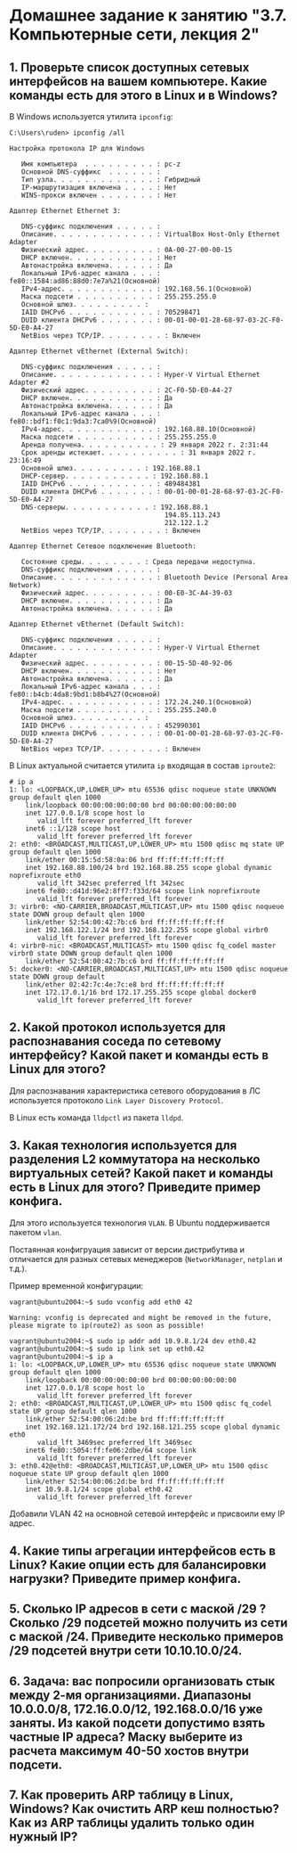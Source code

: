 # Домашнее задание к занятию "3.7. Компьютерные сети, лекция 2"

## 1. Проверьте список доступных сетевых интерфейсов на вашем компьютере. Какие команды есть для этого в Linux и в Windows?

В Windows используется утилита `ipconfig`:
```
C:\Users\ruden> ipconfig /all

Настройка протокола IP для Windows

   Имя компьютера  . . . . . . . . . : pc-z
   Основной DNS-суффикс  . . . . . . :
   Тип узла. . . . . . . . . . . . . : Гибридный
   IP-маршрутизация включена . . . . : Нет
   WINS-прокси включен . . . . . . . : Нет

Адаптер Ethernet Ethernet 3:

   DNS-суффикс подключения . . . . . :
   Описание. . . . . . . . . . . . . : VirtualBox Host-Only Ethernet Adapter
   Физический адрес. . . . . . . . . : 0A-00-27-00-00-15
   DHCP включен. . . . . . . . . . . : Нет
   Автонастройка включена. . . . . . : Да
   Локальный IPv6-адрес канала . . . : fe80::1584:ad86:88d0:7e7a%21(Основной)
   IPv4-адрес. . . . . . . . . . . . : 192.168.56.1(Основной)
   Маска подсети . . . . . . . . . . : 255.255.255.0
   Основной шлюз. . . . . . . . . :
   IAID DHCPv6 . . . . . . . . . . . : 705298471
   DUID клиента DHCPv6 . . . . . . . : 00-01-00-01-28-68-97-03-2C-F0-5D-E0-A4-27
   NetBios через TCP/IP. . . . . . . . : Включен

Адаптер Ethernet vEthernet (External Switch):

   DNS-суффикс подключения . . . . . :
   Описание. . . . . . . . . . . . . : Hyper-V Virtual Ethernet Adapter #2
   Физический адрес. . . . . . . . . : 2C-F0-5D-E0-A4-27
   DHCP включен. . . . . . . . . . . : Да
   Автонастройка включена. . . . . . : Да
   Локальный IPv6-адрес канала . . . : fe80::bdf1:f0c1:9da3:7ca0%9(Основной)
   IPv4-адрес. . . . . . . . . . . . : 192.168.88.10(Основной)
   Маска подсети . . . . . . . . . . : 255.255.255.0
   Аренда получена. . . . . . . . . . : 29 января 2022 г. 2:31:44
   Срок аренды истекает. . . . . . . . . . : 31 января 2022 г. 23:16:49
   Основной шлюз. . . . . . . . . : 192.168.88.1
   DHCP-сервер. . . . . . . . . . . : 192.168.88.1
   IAID DHCPv6 . . . . . . . . . . . : 489484381
   DUID клиента DHCPv6 . . . . . . . : 00-01-00-01-28-68-97-03-2C-F0-5D-E0-A4-27
   DNS-серверы. . . . . . . . . . . : 192.168.88.1
                                       194.85.113.243
                                       212.122.1.2
   NetBios через TCP/IP. . . . . . . . : Включен

Адаптер Ethernet Сетевое подключение Bluetooth:

   Состояние среды. . . . . . . . : Среда передачи недоступна.
   DNS-суффикс подключения . . . . . :
   Описание. . . . . . . . . . . . . : Bluetooth Device (Personal Area Network)
   Физический адрес. . . . . . . . . : 00-E0-3C-A4-39-03
   DHCP включен. . . . . . . . . . . : Да
   Автонастройка включена. . . . . . : Да

Адаптер Ethernet vEthernet (Default Switch):

   DNS-суффикс подключения . . . . . :
   Описание. . . . . . . . . . . . . : Hyper-V Virtual Ethernet Adapter
   Физический адрес. . . . . . . . . : 00-15-5D-40-92-06
   DHCP включен. . . . . . . . . . . : Нет
   Автонастройка включена. . . . . . : Да
   Локальный IPv6-адрес канала . . . : fe80::b4cb:4da8:9bd1:b8b4%27(Основной)
   IPv4-адрес. . . . . . . . . . . . : 172.24.240.1(Основной)
   Маска подсети . . . . . . . . . . : 255.255.240.0
   Основной шлюз. . . . . . . . . :
   IAID DHCPv6 . . . . . . . . . . . : 452990301
   DUID клиента DHCPv6 . . . . . . . : 00-01-00-01-28-68-97-03-2C-F0-5D-E0-A4-27
   NetBios через TCP/IP. . . . . . . . : Включен
```

В Linux актуальной считается утилита `ip` входящая в состав `iproute2`:
```
# ip a
1: lo: <LOOPBACK,UP,LOWER_UP> mtu 65536 qdisc noqueue state UNKNOWN group default qlen 1000
    link/loopback 00:00:00:00:00:00 brd 00:00:00:00:00:00
    inet 127.0.0.1/8 scope host lo
       valid_lft forever preferred_lft forever
    inet6 ::1/128 scope host 
       valid_lft forever preferred_lft forever
2: eth0: <BROADCAST,MULTICAST,UP,LOWER_UP> mtu 1500 qdisc mq state UP group default qlen 1000
    link/ether 00:15:5d:58:0a:06 brd ff:ff:ff:ff:ff:ff
    inet 192.168.88.100/24 brd 192.168.88.255 scope global dynamic noprefixroute eth0
       valid_lft 342sec preferred_lft 342sec
    inet6 fe80::d41d:96e2:8ff7:f33d/64 scope link noprefixroute 
       valid_lft forever preferred_lft forever
3: virbr0: <NO-CARRIER,BROADCAST,MULTICAST,UP> mtu 1500 qdisc noqueue state DOWN group default qlen 1000
    link/ether 52:54:00:42:7b:c6 brd ff:ff:ff:ff:ff:ff
    inet 192.168.122.1/24 brd 192.168.122.255 scope global virbr0
       valid_lft forever preferred_lft forever
4: virbr0-nic: <BROADCAST,MULTICAST> mtu 1500 qdisc fq_codel master virbr0 state DOWN group default qlen 1000
    link/ether 52:54:00:42:7b:c6 brd ff:ff:ff:ff:ff:ff
5: docker0: <NO-CARRIER,BROADCAST,MULTICAST,UP> mtu 1500 qdisc noqueue state DOWN group default 
    link/ether 02:42:7c:4e:7c:e8 brd ff:ff:ff:ff:ff:ff
    inet 172.17.0.1/16 brd 172.17.255.255 scope global docker0
       valid_lft forever preferred_lft forever
```

## 2. Какой протокол используется для распознавания соседа по сетевому интерфейсу? Какой пакет и команды есть в Linux для этого?

Для распознавания характеристика сетевого оборудования в ЛС используется протоколо `Link Layer Discovery Protocol`. 

В Linux есть команда `lldpctl` из пакета `lldpd`.

## 3. Какая технология используется для разделения L2 коммутатора на несколько виртуальных сетей? Какой пакет и команды есть в Linux для этого? Приведите пример конфига.

Для этого используется технология `VLAN`. В Ubuntu поддерживается пакетом `vlan`.

Постаянная конфигруация зависит от версии дистрибутива и отличается для разных сетевых менеджеров (`NetworkManager`, `netplan` и т.д.).

Пример временной конфигурации:

```
vagrant@ubuntu2004:~$ sudo vconfig add eth0 42

Warning: vconfig is deprecated and might be removed in the future, please migrate to ip(route2) as soon as possible!

vagrant@ubuntu2004:~$ sudo ip addr add 10.9.8.1/24 dev eth0.42
vagrant@ubuntu2004:~$ sudo ip link set up eth0.42
vagrant@ubuntu2004:~$ ip a
1: lo: <LOOPBACK,UP,LOWER_UP> mtu 65536 qdisc noqueue state UNKNOWN group default qlen 1000
    link/loopback 00:00:00:00:00:00 brd 00:00:00:00:00:00
    inet 127.0.0.1/8 scope host lo
       valid_lft forever preferred_lft forever
2: eth0: <BROADCAST,MULTICAST,UP,LOWER_UP> mtu 1500 qdisc fq_codel state UP group default qlen 1000
    link/ether 52:54:00:06:2d:be brd ff:ff:ff:ff:ff:ff
    inet 192.168.121.172/24 brd 192.168.121.255 scope global dynamic eth0
       valid_lft 3469sec preferred_lft 3469sec
    inet6 fe80::5054:ff:fe06:2dbe/64 scope link 
       valid_lft forever preferred_lft forever
3: eth0.42@eth0: <BROADCAST,MULTICAST,UP,LOWER_UP> mtu 1500 qdisc noqueue state UP group default qlen 1000
    link/ether 52:54:00:06:2d:be brd ff:ff:ff:ff:ff:ff
    inet 10.9.8.1/24 scope global eth0.42
       valid_lft forever preferred_lft forever 

```

Добавили VLAN 42 на основной сетевой интерфейс и присвоили ему IP адрес.

## 4. Какие типы агрегации интерфейсов есть в Linux? Какие опции есть для балансировки нагрузки? Приведите пример конфига.



## 5. Сколько IP адресов в сети с маской /29 ? Сколько /29 подсетей можно получить из сети с маской /24. Приведите несколько примеров /29 подсетей внутри сети 10.10.10.0/24.



## 6. Задача: вас попросили организовать стык между 2-мя организациями. Диапазоны 10.0.0.0/8, 172.16.0.0/12, 192.168.0.0/16 уже заняты. Из какой подсети допустимо взять частные IP адреса? Маску выберите из расчета максимум 40-50 хостов внутри подсети.



## 7. Как проверить ARP таблицу в Linux, Windows? Как очистить ARP кеш полностью? Как из ARP таблицы удалить только один нужный IP?


